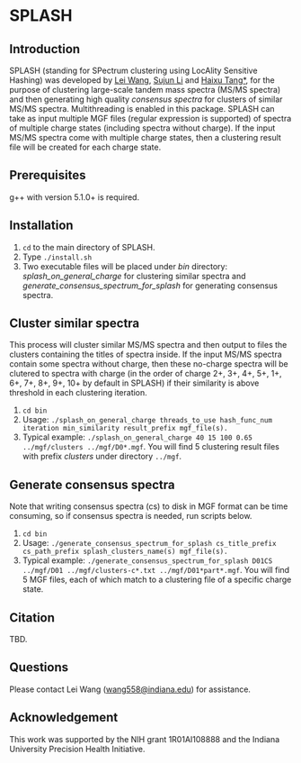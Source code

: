 # SPLASH 


## Introduction
SPLASH (standing for SPectrum clustering using LocAlity Sensitive Hashing) was developed by [Lei Wang](wang558@indiana.edu), [Sujun Li](sujli@indiana.edu) and [Haixu Tang*](hatang@indiana.edu), for the purpose of clustering large-scale tandem mass spectra (MS/MS spectra) and then generating high quality *consensus spectra* for clusters of similar MS/MS spectra. Multithreading is enabled in this package.
SPLASH can take as input multiple MGF files (regular expression is supported) of spectra of multiple charge states (including spectra without charge). If the input MS/MS spectra come with multiple charge states, then a clustering result file will be created for each charge state. 
## Prerequisites
g++ with version 5.1.0+ is required.

## Installation
1. `cd` to the main directory of SPLASH.
2. Type `./install.sh`
3. Two executable files will be placed under *bin* directory: *splash_on_general_charge* for clustering similar spectra and *generate_consensus_spectrum_for_splash* for generating consensus spectra.

## Cluster similar spectra
This process will cluster similar MS/MS spectra and then output to files the clusters containing the titles of spectra inside. If the input MS/MS spectra contain some spectra without charge, then these no-charge spectra will be clutered to spectra with charge (in the order of charge 2+, 3+, 4+, 5+, 1+, 6+, 7+, 8+, 9+, 10+ by default in SPLASH) if their similarity is above threshold in each clustering iteration. 
1. `cd bin`
2. Usage: `./splash_on_general_charge threads_to_use hash_func_num iteration min_similarity result_prefix mgf_file(s).`
3. Typical example: `./splash_on_general_charge 40 15 100 0.65 ../mgf/clusters ../mgf/D0*.mgf`. You will find 5 clustering result files with prefix *clusters* under directory `../mgf`.

## Generate consensus spectra
Note that writing consensus spectra (cs) to disk in MGF format can be time consuming, so if consensus spectra is needed, run scripts below.
1. `cd bin`
2. Usage: `./generate_consensus_spectrum_for_splash cs_title_prefix cs_path_prefix splash_clusters_name(s) mgf_file(s).`
3. Typical example: `./generate_consensus_spectrum_for_splash D01CS ../mgf/D01 ../mgf/clusters-c*.txt ../mgf/D01*part*.mgf`. You will find 5 MGF files, each of which match to a clustering file of a specific charge state.

## Citation
TBD.

## Questions
Please contact Lei Wang (wang558@indiana.edu) for assistance.
## Acknowledgement
This work was supported by the NIH grant 1R01AI108888 and the Indiana University Precision Health Initiative.
